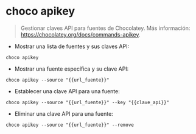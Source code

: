 # choco apikey

> Gestionar claves API para fuentes de Chocolatey.
> Más información: <https://chocolatey.org/docs/commands-apikey>.

- Mostrar una lista de fuentes y sus claves API:

`choco apikey`

- Mostrar una fuente específica y su clave API:

`choco apikey --source "{{url_fuente}}"`

- Establecer una clave API para una fuente:

`choco apikey --source "{{url_fuente}}" --key "{{clave_api}}"`

- Eliminar una clave API para una fuente:

`choco apikey --source "{{url_fuente}}" --remove`
